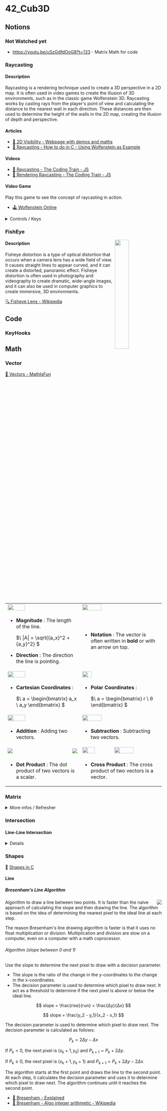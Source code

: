 # 42_Cub3D

## Notions

### Not Watched yet

- https://youtu.be/uSzGdfdOoG8?t=133 - Matrix Math for code

### Raycasting

#### Description

Raycasting is a rendering technique used to create a 3D perspective in a 2D map. It is often used in video games to create the illusion of 3D environments, such as in the classic game Wolfenstein 3D. Raycasting works by casting rays from the player's point of view and calculating the distance to the nearest wall in each direction. These distances are then used to determine the height of the walls in the 2D map, creating the illusion of depth and perspective.

#### Articles

- [🔦 2D Visibility - Webpage with demos and maths](https://www.redblobgames.com/articles/visibility/)
- [🧊 Raycasting - How to do in C - Using Wolfenstein as Example](https://lodev.org/cgtutor/raycasting.html)

#### Videos

- [🎥 Raycasting - The Coding Train - JS](https://thecodingtrain.com/challenges/145-ray-casting-2d)
- [🎥 Rendering Raycasting - The Coding Train - JS](https://www.youtube.com/watch?v=vYgIKn7iDH8)

#### Video Game

Play this game to see the concept of raycasting in action.

- [🕹️ Wolfenstein Online](http://users.atw.hu/wolf3d/)

<details>
<summary>Controls / Keys</summary>

##### Movements

- Arrow keys (←↑↓→)
- Shift : run fast
- Alt : Slide with movements insted of turning

##### Actions

- Ctrl : fire (in Wolfenstein)
- Space : 
    - Open doors / hidden rooms (in Wolfenstein)
    - Activate elevators (in Wolfenstein)
- [1 - 4] number keys :
    - Change weapon (in Wolfenstein)
    - Change item (in Wolfenstein)

</details>

### FishEye

<img src="https://upload.wikimedia.org/wikipedia/commons/1/10/Wood-1906_-_Fig_2.jpg" align="right" width="30%">

#### Description

Fisheye distortion is a type of optical distortion that occurs when a camera lens has a wide field of view. It causes straight lines to appear curved, and it can create a distorted, panoramic effect. Fisheye distortion is often used in photography and videography to create dramatic, wide-angle images, and it can also be used in computer graphics to create immersive, 3D environments.

[🔍 Fisheye Lens - Wikipedia](https://en.wikipedia.org/wiki/Fisheye_lens)

## Code

### KeyHooks

## Math

### Vector

[🔗 Vectors - MathIsFun](https://www.mathsisfun.com/algebra/vectors.html)

<table>
  <tr>
    <td>
      <img src="https://www.mathsisfun.com/algebra/images/vector-mag-dir.svg?sanitize=true" width="50%">
    </td>
    <td>
      <img src="https://www.mathsisfun.com/algebra/images/vector-notation.svg?sanitize=true" width="50%">
    </td>
  </tr>
  <tr>
    <td>
      <ul>
        <li>
          <b>Magnitude</b> : The length of the line.

$\ |A| = \sqrt{{a_x}^2 + {a_y}^2} $
        </li>
        <li>
          <b>Direction</b> : The direction the line is pointing.
        </li>
      </ul>
    </td>
    <td>
      <ul>
        <li>
          <b>Notation</b> : The vector is often written in <b>bold</b> or with an arrow on top.
        </li>
      </ul>
    </td>
  </tr>
  <tr>
    <td>
      <img src="https://www.mathsisfun.com/algebra/images/vector-cartesian.svg?sanitize=true" width="50%">
    </td>
    <td>
      <img src="https://www.mathsisfun.com/algebra/images/vector-polar.svg?sanitize=true" width="35%">
    </td>
  </tr>
  <tr>
    <td>
      <ul>
        <li>
          <b>Cartesian Coordinates</b> :

$\ a = \begin{bmatrix} a_x \\ a_y \end{bmatrix} $
        </li>
      </ul>
    </td>
    <td>
      <ul>
        <li>
          <b>Polar Coordinates</b> :

$\ a = \begin{bmatrix} r \\ θ \end{bmatrix} $
        </li>
      </ul>
    </td>
  </tr>
  <tr>
    <td>
      <img src="https://www.mathsisfun.com/algebra/images/vector-add.svg?sanitize=true" width="50%">
    </td>
    <td>
      <img src="https://www.mathsisfun.com/algebra/images/vector-subtract.svg?sanitize=true" width="50%">
    </td>
  </tr>
  <tr>
    <td>
      <ul>
        <li>
          <b>Addition</b> : Adding two vectors.
        </li>
      </ul>
    </td>
    <td>
      <ul>
        <li>
          <b>Subtraction</b> : Subtracting two vectors.
        </li>
      </ul>
    </td>
  </tr>
  <tr>
    <td>
      <div style="display: flex; justify-content: space-between;">
        <img src="https://www.mathsisfun.com/algebra/images/dot-product-1.svg?sanitize=true">
        <img src="https://www.mathsisfun.com/algebra/images/dot-product-2.svg?sanitize=true">
      </div>
    </td>
    <td>
      <img src="https://www.mathsisfun.com/algebra/images/cross-product.svg?sanitize=true" width="40%">
      <img src="https://www.mathsisfun.com/algebra/images/cross-product-components.svg?sanitize=true" width="50%">
    </td>
  </tr>
  <tr>
    <td>
      <ul>
        <li>
          <b>Dot Product</b> : The dot product of two vectors is a scalar.
        </li>
      </ul>
    </td>
    <td>
      <ul>
        <li>
          <b>Cross Product</b> : The cross product of two vectors is a vector.
        </li>
      </ul>
    </td>
  </tr>
</table>

### Matrix

<details>
<summary>More infos / Refresher </summary>

#### Description

In mathematics, a matrix is a rectangular array of numbers or other values, organized into rows and columns. Matrices are used to represent and manipulate data in various fields of mathematics, including linear algebra, numerical analysis, geometry, graph theory, statistics, and many others.

Here are some common uses of matrices:

- `Representation of linear systems of equations`: Matrices can be used to represent and solve systems of linear equations. Each row of the matrix represents an equation, and each column represents a variable.
- `Linear transformations`: Matrices can be used to represent linear transformations, such as rotations, scalings, and translations in space.
- `Representation of graphs`: Matrices can be used to represent graphs, where the elements of the matrix indicate the connections between the vertices of the graph.
- `Data analysis`: Matrices can be used to represent multidimensional data, such as images or time series, and to perform operations on this data, such as dimensionality reduction or classification.
- `Computer graphics`: Matrices are used to represent and manipulate 3D objects in computer graphics, such as transformations, projections, and lighting calculations.

In summary, matrices are a powerful and versatile tool in mathematics that can be used to represent and manipulate data in many different fields.

#### Calculation

- [🔗 Matrix - MathIsFun](https://www.mathsisfun.com/algebra/matrix-multiplying.html)
  - Matrix Scalar Multiplication :

  ![Matrix Scalar](https://www.mathsisfun.com/algebra/images/matrix-multiply-constant.svg?sanitize=true)

  `2` in the above example is the **scalar**.
  - Matrix multiplication :
<div align="center" style="display: flex; ">
  <img src="https://www.mathsisfun.com/algebra/images/matrix-multiply-a.svg" width="50%" style="padding: 5px; ">
  <img src="https://www.mathsisfun.com/algebra/images/matrix-multiply-b.svg" width="60%" style="padding: 5px: ">
</div>

#### Determinant

- [🔗 Matrix Determinant - MathIsFun](https://www.mathsisfun.com/algebra/matrix-determinant.html)

It is a special number that can be calculated from the elements of a square matrix. It is used in various areas of mathematics and has many applications in science and engineering. The determinant can be reprensented as a function `det(A)` or `|A|` (not the same as absolute).

As a formula (remember the vertical bars `||` mean "determinant of")

$$
A =
\begin{vmatrix}
a & b \\
c & d
\end{vmatrix}
=
ad - bc
$$

$$
B =
\begin{vmatrix}
a & b & c \\
d & e & f \\
g & h & i
\end{vmatrix}
=
a \begin{vmatrix}
e & f \\
h & i
\end{vmatrix}
- b \begin{vmatrix}
d & f \\
g & i
\end{vmatrix}
+ c \begin{vmatrix}
d & e \\
g & h
\end{vmatrix}
= a(ei - fh) - b(di - fg) + c(dh - eg)
$$

To calculate higher order determinants, we can use the following formula:

$$
\begin{vmatrix}
a & b & c & d \\
e & f & g & h \\
i & j & k & l \\
m & n & o & p
\end{vmatrix}
= a \begin{vmatrix}
f & g & h \\
j & k & l \\
n & o & p
\end{vmatrix}
- b \begin{vmatrix}
e & g & h \\
i & k & l \\
m & o & p
\end{vmatrix}
+ c \begin{vmatrix}
e & f & h \\
i & j & l \\
m & n & p
\end{vmatrix}
- d \begin{vmatrix}
e & f & g \\
i & j & k \\
m & n & o
\end{vmatrix}
$$

<div align="center">
  <img src="https://www.mathsisfun.com/algebra/images/matrix-4x4-det.svg" width="50%">
</div>

This method of calculating determinants is called the **cofactor expansion** or **Laplace expansion**. Notice the alternating signs in front of each term. (+, -, +, -, ...)

##### Usages

The determinant of a matrix can be used to determine whether the matrix has an inverse, to solve systems of linear equations, and to calculate the volume of a parallelepiped in three-dimensional space, among other things.

In computer science and graphics, determinants are used in various applications, especially in 3D computer graphics, computer vision, and robotics. Here are some examples:

- `Transformation matrices`: Determinants are used to calculate the scale factor of a transformation matrix. In computer graphics, transformation matrices are used to transform objects in 3D space, such as scaling, rotation, and translation. The determinant of the transformation matrix can be used to determine whether the transformation preserves the orientation of the object or not.
- `Camera projection`: Determinants are used in camera projection matrices to map 3D points to 2D points on the screen. The projection matrix is used to transform the 3D coordinates of a point in the world to 2D coordinates on the screen. The determinant of the projection matrix can be used to determine whether the projection is invertible or not.
- `Collision detection`: Determinants are used in collision detection algorithms to determine whether two objects intersect or not. In 3D computer graphics, objects are often represented as meshes of triangles. The determinant of the matrix formed by the vertices of a triangle can be used to determine whether the triangle is degenerate or not, which is important in collision detection.
- `Robotics`: Determinants are used in robotics to calculate the kinematics and dynamics of robotic systems. The determinant of the Jacobian matrix can be used to determine whether a robotic system is singular or not, which is important in robot control.

In summary, determinants are an important tool in computer science and graphics, especially in 3D computer graphics, computer vision, and robotics. They are used in various applications, such as transformation matrices, camera projection, collision detection, and robotics.

</details>

### Intersection

#### Line-Line Intersection

<details>
<summary>Details</summary>

<div align="center" style=" display: flex;" >
  <img src="https://upload.wikimedia.org/wikipedia/commons/thumb/f/ff/Line-Line_Intersection.png/400px-Line-Line_Intersection.png">
  <img src="https://upload.wikimedia.org/wikipedia/commons/thumb/d/d7/Is-linesegm.svg/300px-Is-linesegm.svg.png" width="50%">
</div>

- [🔗 Line-Line Intersection / Segments - Wikipedia](https://en.wikipedia.org/wiki/Line%E2%80%93line_intersection)

In order to find the position of the intersection in respect to the line segments, we can define lines $L_1$ and $L_2$ in terms of [first degree Bézier](https://en.wikipedia.org/wiki/B%C3%A9zier_curve#Linear_curves) parameters:

$$
L_1 =   \begin{bmatrix}x_1     \\ y_1\end{bmatrix}
    + t \begin{bmatrix}x_2-x_1 \\ y_2-y_1\end{bmatrix},
\qquad
L_2 =   \begin{bmatrix}x_3     \\ y_3\end{bmatrix}
    + u \begin{bmatrix}x_4-x_3 \\ y_4-y_3\end{bmatrix}
$$

(where $t$ and $u$ are real numbers). The intersection point of the lines is found with one of the following values of $t$ or $u$, where

$$
t = \frac{(x_1 - x_3)(y_3-y_4)-(y_1-y_3)(x_3-x_4)}{(x_1-x_2)(y_3-y_4)-(y_1-y_2)(x_3-x_4)}
$$

and

$$
u = -\frac{(x_1 - x_2)(y_1-y_3)-(y_1-y_2)(x_1-x_3)}{(x_1-x_2)(y_3-y_4)-(y_1-y_2)(x_3-x_4)},
$$

with

$$
(P_x, P_y)= (x_1 + t (x_2-x_1), y_1 + t (y_2-y_1)) \quad \text{or} \quad (P_x, P_y) = (x_3 + u (x_4-x_3), y_3 + u (y_4-y_3))
$$

There will be an intersection if $0 \leq t \leq 1$ and $0 \leq u \leq 1$. The intersection point falls within the first line segment if $0 \leq t \leq 1$, and it falls within the second line segment if $0 \leq u \leq 1$. These inequalities can be tested without the need for division, allowing rapid determination of the existence of any line segment intersection before calculating its exact point.

#### In our case

We can use the following formula to find the intersection point of two line segments:

$$
t = \frac{(x_1 - x_3)(y_3-y_4)-(y_1-y_3)(x_3-x_4)}{(x_1-x_2)(y_3-y_4)-(y_1-y_2)(x_3-x_4)}
$$

$$
u = -\frac{(x_1 - x_2)(y_1-y_3)-(y_1-y_2)(x_1-x_3)}{(x_1-x_2)(y_3-y_4)-(y_1-y_2)(x_3-x_4)}
$$

$$
(P_x, P_y)= (x_1 + t (x_2-x_1), y_1 + t (y_2-y_1)) \quad \text{or} \quad (P_x, P_y) = (x_3 + u (x_4-x_3), y_3 + u (y_4-y_3))
$$

If you notice the denominator of the two formulas are the same, so we can calculate it once and use it for both formulas.

$$
denom = (x_1-x_2)(y_3-y_4)-(y_1-y_2)(x_3-x_4)
$$

If `denom` is equal to `0`, then the two lines are parallel and will never intersect.

now we can calculate `t` and `u`:

$$
t = \frac{(x_1 - x_3)(y_3-y_4)-(y_1-y_3)(x_3-x_4)}{denom}
$$

$$
u = -\frac{(x_1 - x_2)(y_1-y_3)-(y_1-y_2)(x_1-x_3)}{denom}
$$


We then check if $0 \leq t \leq 1$ and $u \geq 0$ (because we are looking for intersection on `t` segment and we dont care if it's not on the `u` associated segments). If both conditions are true, then the two line segments intersect, and the intersection point is given by: 

$$
(P_x, P_y)= (x_1 + t (x_2-x_1), y_1 + t (y_2-y_1))
$$

$$
P_x = x_1 + t (x_2-x_1)
$$

$$
P_y = y_1 + t (y_2-y_1)
$$

[🧮 Explanations](https://youtu.be/TOEi6T2mtHo?t=666)

</details>

### Shapes
📐 [Shapes in C](http://www.brackeen.com/vga/shapes.html#6)

#### Line

##### Bresenham's Line Algorithm

<img src="https://upload.wikimedia.org/wikipedia/commons/thumb/a/ab/Bresenham.svg/300px-Bresenham.svg.png" align="right">

Algorithm to draw a line between two points. It is faster than the naive approach of calculating the slope and then drawing the line. The algorithm is based on the idea of determining the nearest pixel to the ideal line at each step.

The reason Bresenham's line drawing algorithm is faster is that it uses no float multiplication or division. Multiplication and division are slow on a computer, even on a computer with a math coprocessor.

###### Algorithm (slope between 0 and 1)

Use the slope to determine the next pixel to draw with a decision parameter.
  - The slope is the ratio of the change in the y-coordinates to the change in the x-coordinates.
  - The decision parameter is used to determine which pixel to draw next. It act as a threshold to determine if the next pixel is above or below the ideal line.

$$ slope = \frac{rise}{run} = \frac{Δy}{Δx} $$

$$ slope = \frac{y_2 - y_1}{x_2 - x_1} $$

The decision parameter is used to determine which pixel to draw next. The decision parameter is calculated as follows:

$$ P_k = 2Δy - Δx $$

If $P_k < 0$, the next pixel is $(x_k + 1, y_k)$ and $P_{k+1} = P_k + 2Δy$.

If $P_k \geq 0$, the next pixel is $(x_k + 1, y_k + 1)$ and $P_{k+1} = P_k + 2Δy - 2Δx$.

The algorithm starts at the first point and draws the line to the second point. At each step, it calculates the decision parameter and uses it to determine which pixel to draw next. The algorithm continues until it reaches the second point.

- [📏 Bresenham - Explained](https://digitalbunker.dev/bresenhams-line-algorithm/)
- [📏 Bresenham - Algo integer arithmetic - Wikipedia](https://en.wikipedia.org/wiki/Bresenham%27s_line_algorithm#Algorithm_for_integer_arithmetic)
